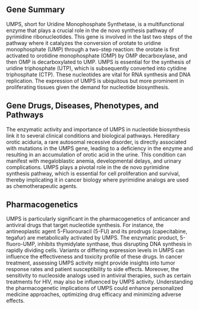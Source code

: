 ## Gene Summary
UMPS, short for Uridine Monophosphate Synthetase, is a multifunctional enzyme that plays a crucial role in the de novo synthesis pathway of pyrimidine ribonucleotides. This gene is involved in the last two steps of the pathway where it catalyzes the conversion of orotate to uridine monophosphate (UMP) through a two-step reaction: the orotate is first activated to orotidine monophosphate (OMP) by OMP decarboxylase, and then OMP is decarboxylated to UMP. UMPS is essential for the synthesis of uridine triphosphate (UTP), which is subsequently converted into cytidine triphosphate (CTP). These nucleotides are vital for RNA synthesis and DNA replication. The expression of UMPS is ubiquitous but more prominent in proliferating tissues given the demand for nucleotide biosynthesis.

## Gene Drugs, Diseases, Phenotypes, and Pathways
The enzymatic activity and importance of UMPS in nucleotide biosynthesis link it to several clinical conditions and biological pathways. Hereditary orotic aciduria, a rare autosomal recessive disorder, is directly associated with mutations in the UMPS gene, leading to a deficiency in the enzyme and resulting in an accumulation of orotic acid in the urine. This condition can manifest with megaloblastic anemia, developmental delays, and urinary complications. UMPS plays a pivotal role in the de novo pyrimidine synthesis pathway, which is essential for cell proliferation and survival, thereby implicating it in cancer biology where pyrimidine analogs are used as chemotherapeutic agents.

## Pharmacogenetics
UMPS is particularly significant in the pharmacogenetics of anticancer and antiviral drugs that target nucleotide synthesis. For instance, the antineoplastic agent 5-Fluorouracil (5-FU) and its prodrugs (capecitabine, tegafur) are metabolically activated by UMPS. The enzymatic product, 5-fluoro-UMP, inhibits thymidylate synthase, thus disrupting DNA synthesis in rapidly dividing cells. Variants or differing expression levels in UMPS can influence the effectiveness and toxicity profile of these drugs. In cancer treatment, assessing UMPS activity might provide insights into tumor response rates and patient susceptibility to side effects. Moreover, the sensitivity to nucleoside analogs used in antiviral therapies, such as certain treatments for HIV, may also be influenced by UMPS activity. Understanding the pharmacogenetic implications of UMPS could enhance personalized medicine approaches, optimizing drug efficacy and minimizing adverse effects.